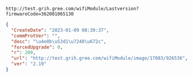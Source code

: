`http://test.grih.gree.com/wifiModule/Lastversion?firmwareCode=362001065130`

```json
{
  "CreateDate": "2023-01-09 08:39:37",
  "commProtVer": "",
  "desc": "\u4e0b\u53d1\u7248\u672c",
  "forcedUpgrade": 0,
  "r": 200,
  "url": "http://test.grih.gree.com/wifiModule/image/17083/926536",
  "ver": "2.19"
}
```